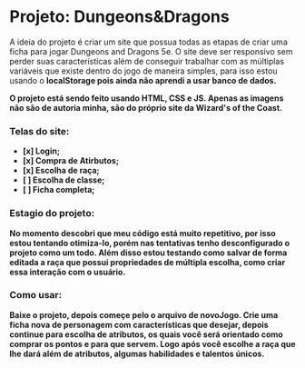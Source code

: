 # Projeto: Dungeons&Dragons

A ideia do projeto é criar um site que possua todas as etapas de criar uma ficha para jogar Dungeons and Dragons 5e. O site deve ser responsivo sem perder suas características além de conseguir trabalhar com as múltiplas variáveis que existe dentro do jogo de maneira simples, para isso estou usando o <strong>localStorage<strong> pois ainda não aprendi a usar banco de dados.
  
O projeto está sendo feito usando <strong>HTML, CSS e JS</strong>. Apenas as imagens não são de autoria minha, são do próprio site da Wizard's of the Coast.

### Telas do site:
<ul>
  <li>[x] Login;</li>
  <li>[x] Compra de Atirbutos;</li>
  <li>[x] Escolha de raça;</li>
  <li>[ ] Escolha de classe;</li>
  <li>[ ] Ficha completa;</li>
 </ul>

### Estagio do projeto:

No momento descobri que meu código está muito repetitivo, por isso estou tentando otimiza-lo, porém nas tentativas tenho desconfigurado o projeto como um todo. Além disso estou testando como salvar de forma editada a raça que possui propriedades de múltipla escolha, como criar essa interação com o usuário.

### Como usar:

Baixe o projeto, depois começe pelo o arquivo de novoJogo. Crie uma ficha nova de personagem com características que desejar, depois continue para escolha de atributos, os quais você será orientado como comprar os pontos e para que servem. Logo após você escolhe a raça que lhe dará além de atributos, algumas habilidades e talentos únicos.
